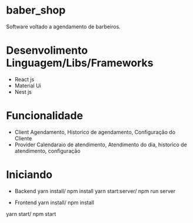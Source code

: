 # baber_shop
Software voltado a agendamento de barbeiros.

# Desenvolimento Linguagem/Libs/Frameworks
- React js
- Material Ui
- Nest js

# Funcionalidade
- Client
Agendamento, Historico de agendamento, Configuração do Cliente
- Provider
Calendaraio de atendimento, Atendimento do dia, historico de atendimento, configuração

# Iniciando 

- Backend
yarn install/ npm install
yarn start:server/ npm run server

- Frontend
yarn install/ npm install

yarn start/ npm start
